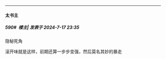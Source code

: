 ﻿
*****

####  太书主  
##### 590#         楼主| 发表于 2024-7-17 23:35

隐秘死角

滚开味就是这样，前期还算一步步变强，然后莫名其妙的暴走

